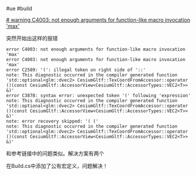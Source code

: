 #ue #build 

[# warning C4003: not enough arguments for function-like macro invocation 'max'](https://github.com/microsoft/cppwinrt/issues/479)

突然开始出这样的报错

```log
error C4003: not enough arguments for function-like macro invocation 'max'
error C4003: not enough arguments for function-like macro invocation 'max'
error C2589: '(': illegal token on right side of '::'
note: This diagnostic occurred in the compiler generated function 'std::optional<glm::dvec2> CesiumGltf::TexCoordFromAccessor::operator ()(const CesiumGltf::AccessorView<CesiumGltf::AccessorTypes::VEC2<T>> &)'
error C3878: syntax error: unexpected token '(' following 'expression'
note: This diagnostic occurred in the compiler generated function 'std::optional<glm::dvec2> CesiumGltf::TexCoordFromAccessor::operator ()(const CesiumGltf::AccessorView<CesiumGltf::AccessorTypes::VEC2<T>> &)'
note: error recovery skipped: '( ('
note: This diagnostic occurred in the compiler generated function 'std::optional<glm::dvec2> CesiumGltf::TexCoordFromAccessor::operator ()(const CesiumGltf::AccessorView<CesiumGltf::AccessorTypes::VEC2<T>> &)'
```

和参考链接中的问题类似。解决方案有两个

在Build.cs中添加了公有宏定义，问题解决！
